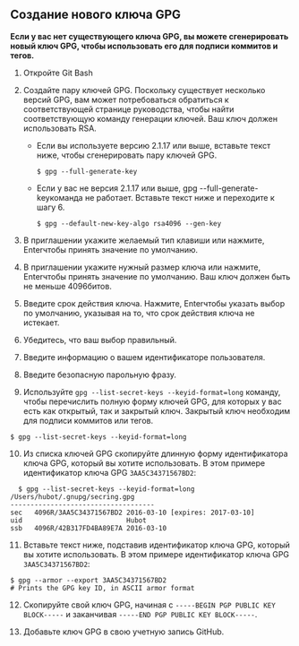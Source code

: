 ## Создание нового ключа GPG

**Если у вас нет существующего ключа GPG, вы можете сгенерировать новый ключ GPG, чтобы использовать его для подписи коммитов и тегов.**

1. Откройте Git Bash
2. Создайте пару ключей GPG. Поскольку существует несколько версий GPG, вам может потребоваться обратиться к соответствующей странице руководства, чтобы найти соответствующую команду генерации ключей. Ваш ключ должен использовать RSA.
    - Если вы используете версию 2.1.17 или выше, вставьте текст ниже, чтобы сгенерировать пару ключей GPG.
      ```shell
      $ gpg --full-generate-key
      ```
    - Если у вас не версия 2.1.17 или выше, gpg --full-generate-keyкоманда не работает. Вставьте текст ниже и переходите к шагу 6.
      ```shell
      $ gpg --default-new-key-algo rsa4096 --gen-key
      ```
3. В приглашении укажите желаемый тип клавиши или нажмите, Enterчтобы принять значение по умолчанию.

4. В приглашении укажите нужный размер ключа или нажмите, Enterчтобы принять значение по умолчанию. Ваш ключ должен быть не меньше 4096битов.

5. Введите срок действия ключа. Нажмите, Enterчтобы указать выбор по умолчанию, указывая на то, что срок действия ключа не истекает.

6. Убедитесь, что ваш выбор правильный.

7. Введите информацию о вашем идентификаторе пользователя.

8. Введите безопасную парольную фразу.
9. Используйте `gpg --list-secret-keys --keyid-format=long` команду, чтобы перечислить полную форму ключей GPG, для которых у вас есть как открытый, так и закрытый ключ. Закрытый ключ необходим для подписи коммитов или тегов.
  ```shell
  $ gpg --list-secret-keys --keyid-format=long
  ```
10. Из списка ключей GPG скопируйте длинную форму идентификатора ключа GPG, который вы хотите использовать. В этом примере идентификатор ключа GPG `3AA5C34371567BD2`:
```shell
  $ gpg --list-secret-keys --keyid-format=long
/Users/hubot/.gnupg/secring.gpg
------------------------------------
sec   4096R/3AA5C34371567BD2 2016-03-10 [expires: 2017-03-10]
uid                          Hubot 
ssb   4096R/42B317FD4BA89E7A 2016-03-10
```
11. Вставьте текст ниже, подставив идентификатор ключа GPG, который вы хотите использовать. В этом примере идентификатор ключа GPG `3AA5C34371567BD2`:
```shell
$ gpg --armor --export 3AA5C34371567BD2
# Prints the GPG key ID, in ASCII armor format
```
12. Скопируйте свой ключ GPG, начиная с `-----BEGIN PGP PUBLIC KEY BLOCK-----` и заканчивая `-----END PGP PUBLIC KEY BLOCK-----`.

13. Добавьте ключ GPG в свою учетную запись GitHub.